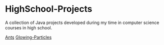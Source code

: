 # HighSchool-Projects
A collection of Java projects developed during my time in computer science courses in high school. 

[Ants](Ants/ants)
[Glowing-Particles](Glowing-Particles)
